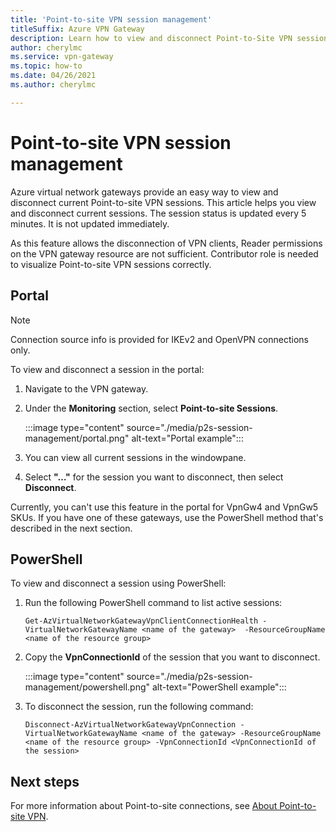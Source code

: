 ```yaml
---
title: 'Point-to-site VPN session management'
titleSuffix: Azure VPN Gateway
description: Learn how to view and disconnect Point-to-Site VPN sessions.
author: cherylmc
ms.service: vpn-gateway
ms.topic: how-to
ms.date: 04/26/2021
ms.author: cherylmc

---
```


# Point-to-site VPN session management

Azure virtual network gateways provide an easy way to view and disconnect current Point-to-site VPN sessions. This article helps you view and disconnect current sessions. The session status is updated every 5 minutes. It is not updated immediately. 

As this feature allows the disconnection of VPN clients, Reader permissions on the VPN gateway resource are not sufficient. Contributor role is needed to visualize Point-to-site VPN sessions correctly.

## Portal

>[!NOTE]
> Connection source info is provided for IKEv2 and OpenVPN connections only.
> 

To view and disconnect a session in the portal:

1. Navigate to the VPN gateway.
1. Under the **Monitoring** section, select **Point-to-site Sessions**.

   :::image type="content" source="./media/p2s-session-management/portal.png" alt-text="Portal example":::
1. You can view all current sessions in the windowpane.
1. Select **"…"** for the session you want to disconnect, then select **Disconnect**.

Currently, you can't use this feature in the portal for VpnGw4 and VpnGw5 SKUs. If you have one of these gateways, use the PowerShell method that's described in the next section.

## PowerShell

To view and disconnect a session using PowerShell:

1. Run the following PowerShell command to list active sessions:

   ```azurepowershell-interactive
   Get-AzVirtualNetworkGatewayVpnClientConnectionHealth -VirtualNetworkGatewayName <name of the gateway>  -ResourceGroupName <name of the resource group>
   ```
1. Copy the **VpnConnectionId** of the session that you want to disconnect.

   :::image type="content" source="./media/p2s-session-management/powershell.png" alt-text="PowerShell example":::
1. To disconnect the session, run the following command:

   ```azurepowershell-interactive
   Disconnect-AzVirtualNetworkGatewayVpnConnection -VirtualNetworkGatewayName <name of the gateway> -ResourceGroupName <name of the resource group> -VpnConnectionId <VpnConnectionId of the session>
   ```

## Next steps

For more information about Point-to-site connections, see [About Point-to-site VPN](point-to-site-about.md).
